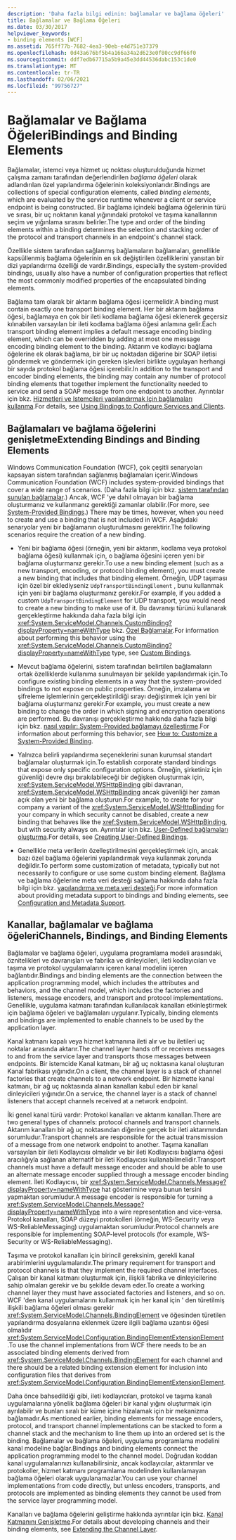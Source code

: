 ```yaml
---
description: 'Daha fazla bilgi edinin: bağlamalar ve bağlama öğeleri'
title: Bağlamalar ve Bağlama Öğeleri
ms.date: 03/30/2017
helpviewer_keywords:
- binding elements [WCF]
ms.assetid: 765ff77b-7682-4ea3-90eb-e4d751e37379
ms.openlocfilehash: 0d43a676bf5b4a166a34a2d623e0f80cc9df66f0
ms.sourcegitcommit: ddf7edb67715a5b9a45e3dd44536dabc153c1de0
ms.translationtype: MT
ms.contentlocale: tr-TR
ms.lasthandoff: 02/06/2021
ms.locfileid: "99756727"
---
```

# <a name="bindings-and-binding-elements"></a><span data-ttu-id="6ff00-103">Bağlamalar ve Bağlama Öğeleri</span><span class="sxs-lookup"><span data-stu-id="6ff00-103">Bindings and Binding Elements</span></span>

<span data-ttu-id="6ff00-104">Bağlamalar, istemci veya hizmet uç noktası oluşturulduğunda hizmet çalışma zamanı tarafından değerlendirilen *bağlama öğeleri* olarak adlandırılan özel yapılandırma öğelerinin koleksiyonlarıdır.</span><span class="sxs-lookup"><span data-stu-id="6ff00-104">Bindings are collections of special configuration elements, called *binding elements*, which are evaluated by the service runtime whenever a client or service endpoint is being constructed.</span></span> <span data-ttu-id="6ff00-105">Bir bağlama içindeki bağlama öğelerinin türü ve sırası, bir uç noktanın kanal yığınındaki protokol ve taşıma kanallarının seçim ve yığınlama sırasını belirler.</span><span class="sxs-lookup"><span data-stu-id="6ff00-105">The type and order of the binding elements within a binding determines the selection and stacking order of the protocol and transport channels in an endpoint's channel stack.</span></span>  
  
 <span data-ttu-id="6ff00-106">Özellikle sistem tarafından sağlanmış bağlamaların bağlamaları, genellikle kapsüllenmiş bağlama öğelerinin en sık değiştirilen özelliklerini yansıtan bir dizi yapılandırma özelliği de vardır.</span><span class="sxs-lookup"><span data-stu-id="6ff00-106">Bindings, especially the system-provided bindings, usually also have a number of configuration properties that reflect the most commonly modified properties of the encapsulated binding elements.</span></span>  
  
 <span data-ttu-id="6ff00-107">Bağlama tam olarak bir aktarım bağlama öğesi içermelidir.</span><span class="sxs-lookup"><span data-stu-id="6ff00-107">A binding must contain exactly one transport binding element.</span></span> <span data-ttu-id="6ff00-108">Her bir aktarım bağlama öğesi, bağlamaya en çok bir ileti kodlama bağlama öğesi eklenerek geçersiz kılınabilen varsayılan bir ileti kodlama bağlama öğesi anlamına gelir.</span><span class="sxs-lookup"><span data-stu-id="6ff00-108">Each transport binding element implies a default message encoding binding element, which can be overridden by adding at most one message encoding binding element to the binding.</span></span> <span data-ttu-id="6ff00-109">Aktarım ve kodlayıcı bağlama öğelerine ek olarak bağlama, bir bir uç noktadan diğerine bir SOAP iletisi göndermek ve göndermek için gereken işlevleri birlikte uygulayan herhangi bir sayıda protokol bağlama öğesi içerebilir.</span><span class="sxs-lookup"><span data-stu-id="6ff00-109">In addition to the transport and encoder binding elements, the binding may contain any number of protocol binding elements that together implement the functionality needed to service and send a SOAP message from one endpoint to another.</span></span> <span data-ttu-id="6ff00-110">Ayrıntılar için bkz. [Hizmetleri ve Istemcileri yapılandırmak Için bağlamaları kullanma](../using-bindings-to-configure-services-and-clients.md).</span><span class="sxs-lookup"><span data-stu-id="6ff00-110">For details, see [Using Bindings to Configure Services and Clients](../using-bindings-to-configure-services-and-clients.md).</span></span>  
  
## <a name="extending-bindings-and-binding-elements"></a><span data-ttu-id="6ff00-111">Bağlamaları ve bağlama öğelerini genişletme</span><span class="sxs-lookup"><span data-stu-id="6ff00-111">Extending Bindings and Binding Elements</span></span>  

 <span data-ttu-id="6ff00-112">Windows Communication Foundation (WCF), çok çeşitli senaryoları kapsayan sistem tarafından sağlanmış bağlamaları içerir.</span><span class="sxs-lookup"><span data-stu-id="6ff00-112">Windows Communication Foundation (WCF) includes system-provided bindings that cover a wide range of scenarios.</span></span> <span data-ttu-id="6ff00-113">(Daha fazla bilgi için bkz. [sistem tarafından sunulan bağlamalar](../system-provided-bindings.md).) Ancak, WCF 'ye dahil olmayan bir bağlama oluşturmanız ve kullanmanız gerektiği zamanlar olabilir.</span><span class="sxs-lookup"><span data-stu-id="6ff00-113">(For more, see [System-Provided Bindings](../system-provided-bindings.md).) There may be times, however, when you need to create and use a binding that is not included in WCF.</span></span> <span data-ttu-id="6ff00-114">Aşağıdaki senaryolar yeni bir bağlamanın oluşturulmasını gerektirir.</span><span class="sxs-lookup"><span data-stu-id="6ff00-114">The following scenarios require the creation of a new binding.</span></span>  
  
- <span data-ttu-id="6ff00-115">Yeni bir bağlama öğesi (örneğin, yeni bir aktarım, kodlama veya protokol bağlama öğesi) kullanmak için, o bağlama öğesini içeren yeni bir bağlama oluşturmanız gerekir.</span><span class="sxs-lookup"><span data-stu-id="6ff00-115">To use a new binding element (such as a new transport, encoding, or protocol binding element), you must create a new binding that includes that binding element.</span></span> <span data-ttu-id="6ff00-116">Örneğin, UDP taşıması için özel bir eklediyseniz `UdpTransportBindingElement` , bunu kullanmak için yeni bir bağlama oluşturmanız gerekir.</span><span class="sxs-lookup"><span data-stu-id="6ff00-116">For example, if you added a custom `UdpTransportBindingElement` for UDP transport, you would need to create a new binding to make use of it.</span></span> <span data-ttu-id="6ff00-117">Bu davranışı türünü kullanarak gerçekleştirme hakkında daha fazla bilgi için <xref:System.ServiceModel.Channels.CustomBinding?displayProperty=nameWithType> bkz. [Özel Bağlamalar](custom-bindings.md).</span><span class="sxs-lookup"><span data-stu-id="6ff00-117">For information about performing this behavior using the <xref:System.ServiceModel.Channels.CustomBinding?displayProperty=nameWithType> type, see [Custom Bindings](custom-bindings.md).</span></span>  
  
- <span data-ttu-id="6ff00-118">Mevcut bağlama öğelerini, sistem tarafından belirtilen bağlamaların ortak özelliklerde kullanıma sunulmayan bir şekilde yapılandırmak için.</span><span class="sxs-lookup"><span data-stu-id="6ff00-118">To configure existing binding elements in a way that the system-provided bindings to not expose on public properties.</span></span> <span data-ttu-id="6ff00-119">Örneğin, imzalama ve şifreleme işlemlerinin gerçekleştirildiği sırayı değiştirmek için yeni bir bağlama oluşturmanız gerekir.</span><span class="sxs-lookup"><span data-stu-id="6ff00-119">For example, you must create a new binding to change the order in which signing and encryption operations are performed.</span></span> <span data-ttu-id="6ff00-120">Bu davranışı gerçekleştirme hakkında daha fazla bilgi için bkz. [nasıl yapılır: System-Provided bağlamayı özelleştirme](how-to-customize-a-system-provided-binding.md).</span><span class="sxs-lookup"><span data-stu-id="6ff00-120">For information about performing this behavior, see [How to: Customize a System-Provided Binding](how-to-customize-a-system-provided-binding.md).</span></span>  
  
- <span data-ttu-id="6ff00-121">Yalnızca belirli yapılandırma seçeneklerini sunan kurumsal standart bağlamalar oluşturmak için.</span><span class="sxs-lookup"><span data-stu-id="6ff00-121">To establish corporate standard bindings that expose only specific configuration options.</span></span> <span data-ttu-id="6ff00-122">Örneğin, şirketiniz için güvenliği devre dışı bırakılabileceği bir değişken oluşturmak için, <xref:System.ServiceModel.WSHttpBinding> gibi davranan, <xref:System.ServiceModel.WSHttpBinding> ancak güvenliği her zaman açık olan yeni bir bağlama oluşturun.</span><span class="sxs-lookup"><span data-stu-id="6ff00-122">For example, to create for your company a variant of the <xref:System.ServiceModel.WSHttpBinding> for your company in which security cannot be disabled, create a new binding that behaves like the <xref:System.ServiceModel.WSHttpBinding>, but with security always on.</span></span> <span data-ttu-id="6ff00-123">Ayrıntılar için bkz. [User-Defined bağlamaları oluşturma](creating-user-defined-bindings.md).</span><span class="sxs-lookup"><span data-stu-id="6ff00-123">For details, see [Creating User-Defined Bindings](creating-user-defined-bindings.md).</span></span>  
  
- <span data-ttu-id="6ff00-124">Genellikle meta verilerin özelleştirilmesini gerçekleştirmek için, ancak bazı özel bağlama öğelerini yapılandırmak veya kullanmak zorunda değildir.</span><span class="sxs-lookup"><span data-stu-id="6ff00-124">To perform some customization of metadata, typically but not necessarily to configure or use some custom binding element.</span></span> <span data-ttu-id="6ff00-125">Bağlama ve bağlama öğelerine meta veri desteği sağlama hakkında daha fazla bilgi için bkz. [yapılandırma ve meta veri desteği](configuration-and-metadata-support.md).</span><span class="sxs-lookup"><span data-stu-id="6ff00-125">For more information about providing metadata support to bindings and binding elements, see [Configuration and Metadata Support](configuration-and-metadata-support.md).</span></span>  

## <a name="channels-bindings-and-binding-elements"></a><span data-ttu-id="6ff00-126">Kanallar, bağlamalar ve bağlama öğeleri</span><span class="sxs-lookup"><span data-stu-id="6ff00-126">Channels, Bindings, and Binding Elements</span></span>  

 <span data-ttu-id="6ff00-127">Bağlamalar ve bağlama öğeleri, uygulama programlama modeli arasındaki, öznitelikleri ve davranışları ve fabrika ve dinleyicileri, ileti kodlayıcıları ve taşıma ve protokol uygulamalarını içeren kanal modelini içeren bağlantıdır.</span><span class="sxs-lookup"><span data-stu-id="6ff00-127">Bindings and binding elements are the connection between the application programming model, which includes the attributes and behaviors, and the channel model, which includes the factories and listeners, message encoders, and transport and protocol implementations.</span></span> <span data-ttu-id="6ff00-128">Genellikle, uygulama katmanı tarafından kullanılacak kanalları etkinleştirmek için bağlama öğeleri ve bağlamaları uygulanır.</span><span class="sxs-lookup"><span data-stu-id="6ff00-128">Typically, binding elements and bindings are implemented to enable channels to be used by the application layer.</span></span>  
  
 <span data-ttu-id="6ff00-129">Kanal katmanı kapalı veya hizmet katmanına ileti alır ve bu iletileri uç noktalar arasında aktarır.</span><span class="sxs-lookup"><span data-stu-id="6ff00-129">The channel layer hands off or receives messages to and from the service layer and transports those messages between endpoints.</span></span> <span data-ttu-id="6ff00-130">Bir istemcide Kanal katmanı, bir ağ uç noktasına kanal oluşturan Kanal fabrikası yığınıdır.</span><span class="sxs-lookup"><span data-stu-id="6ff00-130">On a client, the channel layer is a stack of channel factories that create channels to a network endpoint.</span></span> <span data-ttu-id="6ff00-131">Bir hizmette kanal katmanı, bir ağ uç noktasında alınan kanalları kabul eden bir kanal dinleyicileri yığınıdır.</span><span class="sxs-lookup"><span data-stu-id="6ff00-131">On a service, the channel layer is a stack of channel listeners that accept channels received at a network endpoint.</span></span>  
  
 <span data-ttu-id="6ff00-132">İki genel kanal türü vardır: Protokol kanalları ve aktarım kanalları.</span><span class="sxs-lookup"><span data-stu-id="6ff00-132">There are two general types of channels: protocol channels and transport channels.</span></span> <span data-ttu-id="6ff00-133">Aktarım kanalları bir ağ uç noktasından diğerine gerçek bir ileti aktarımından sorumludur.</span><span class="sxs-lookup"><span data-stu-id="6ff00-133">Transport channels are responsible for the actual transmission of a message from one network endpoint to another.</span></span> <span data-ttu-id="6ff00-134">Taşıma kanalları varsayılan bir ileti Kodlayıcısı olmalıdır ve bir ileti Kodlayıcısı bağlama öğesi aracılığıyla sağlanan alternatif bir ileti Kodlayıcısı kullanabilmelidir.</span><span class="sxs-lookup"><span data-stu-id="6ff00-134">Transport channels must have a default message encoder and should be able to use an alternate message encoder supplied through a message encoder binding element.</span></span> <span data-ttu-id="6ff00-135">İleti Kodlayıcısı, bir <xref:System.ServiceModel.Channels.Message?displayProperty=nameWithType> hat gösterimine veya bunun tersini yapmaktan sorumludur.</span><span class="sxs-lookup"><span data-stu-id="6ff00-135">A message encoder is responsible for turning a <xref:System.ServiceModel.Channels.Message?displayProperty=nameWithType> into a wire representation and vice-versa.</span></span> <span data-ttu-id="6ff00-136">Protokol kanalları, SOAP düzeyi protokolleri (örneğin, WS-Security veya WS-ReliableMessaging) uygulamaktan sorumludur.</span><span class="sxs-lookup"><span data-stu-id="6ff00-136">Protocol channels are responsible for implementing SOAP-level protocols (for example, WS-Security or WS-ReliableMessaging).</span></span>  
  
 <span data-ttu-id="6ff00-137">Taşıma ve protokol kanalları için birincil gereksinim, gerekli kanal arabirimlerini uygulamalarıdır.</span><span class="sxs-lookup"><span data-stu-id="6ff00-137">The primary requirement for transport and protocol channels is that they implement the required channel interfaces.</span></span> <span data-ttu-id="6ff00-138">Çalışan bir kanal katmanı oluşturmak için, ilişkili fabrika ve dinleyicilerine sahip olmaları gerekir ve bu şekilde devam eder.</span><span class="sxs-lookup"><span data-stu-id="6ff00-138">To create a working channel layer they must have associated factories and listeners, and so on.</span></span> <span data-ttu-id="6ff00-139">WCF 'den kanal uygulamalarını kullanmak için her kanal için ' den türetilmiş ilişkili bağlama öğeleri olması gerekir <xref:System.ServiceModel.Channels.BindingElement> ve öğesinden türetilen yapılandırma dosyalarına eklenmek üzere ilgili bağlama uzantısı öğesi olmalıdır <xref:System.ServiceModel.Configuration.BindingElementExtensionElement> .</span><span class="sxs-lookup"><span data-stu-id="6ff00-139">To use the channel implementations from WCF there needs to be an associated binding elements derived from <xref:System.ServiceModel.Channels.BindingElement> for each channel and there should be a related binding extension element for inclusion into configuration files that derives from <xref:System.ServiceModel.Configuration.BindingElementExtensionElement>.</span></span>  
  
 <span data-ttu-id="6ff00-140">Daha önce bahsedildiği gibi, ileti kodlayıcıları, protokol ve taşıma kanalı uygulamalarına yönelik bağlama öğeleri bir kanal yığını oluşturmak için ayrılabilir ve bunları sıralı bir küme içine hizalamak için bir mekanizma bağlamadır.</span><span class="sxs-lookup"><span data-stu-id="6ff00-140">As mentioned earlier, binding elements for message encoders, protocol, and transport channel implementations can be stacked to form a channel stack and the mechanism to line them up into an ordered set is the binding.</span></span> <span data-ttu-id="6ff00-141">Bağlamalar ve bağlama öğeleri, uygulama programlama modelini kanal modeline bağlar.</span><span class="sxs-lookup"><span data-stu-id="6ff00-141">Bindings and binding elements connect the application programming model to the channel model.</span></span> <span data-ttu-id="6ff00-142">Doğrudan koddan kanal uygulamalarınızı kullanabilirsiniz, ancak kodlayıcılar, aktarımlar ve protokoller, hizmet katmanı programlama modelinden kullanılamayan bağlama öğeleri olarak uygulanamazlar.</span><span class="sxs-lookup"><span data-stu-id="6ff00-142">You can use your channel implementations from code directly, but unless encoders, transports, and protocols are implemented as binding elements they cannot be used from the service layer programming model.</span></span>  
  
 <span data-ttu-id="6ff00-143">Kanalları ve bağlama öğelerini geliştirme hakkında ayrıntılar için bkz. [Kanal Katmanını Genişletme](extending-the-channel-layer.md).</span><span class="sxs-lookup"><span data-stu-id="6ff00-143">For details about developing channels and their binding elements, see [Extending the Channel Layer](extending-the-channel-layer.md).</span></span>
